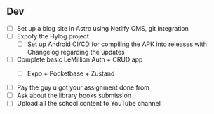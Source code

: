 
## Dev
- [ ] Set up a blog site in Astro using Netlify CMS, git integration
- [ ] Expofy the Hylog project
	- [ ] Set up Android CI/CD for compiling the APK into releases with Changelog regarding the updates
- [ ] Complete basic LeMillion Auth + CRUD app
	- [ ] Expo + Pocketbase + Zustand


- [ ] Pay the guy u got your assignment done from
- [ ] Ask about the library books submission
- [ ] Upload all the school content to YouTube channel